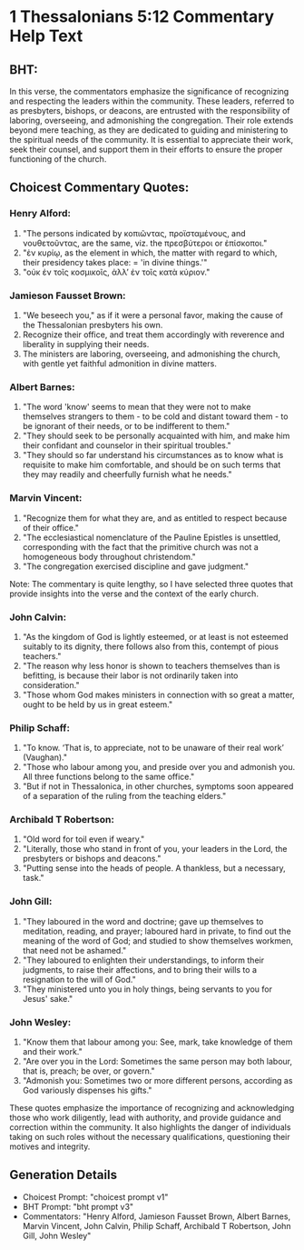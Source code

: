 # 1 Thessalonians 5:12 Commentary Help Text

## BHT:
In this verse, the commentators emphasize the significance of recognizing and respecting the leaders within the community. These leaders, referred to as presbyters, bishops, or deacons, are entrusted with the responsibility of laboring, overseeing, and admonishing the congregation. Their role extends beyond mere teaching, as they are dedicated to guiding and ministering to the spiritual needs of the community. It is essential to appreciate their work, seek their counsel, and support them in their efforts to ensure the proper functioning of the church.

## Choicest Commentary Quotes:
### Henry Alford:
1. "The persons indicated by κοπιῶντας, προϊσταμένους, and νουθετοῦντας, are the same, viz. the πρεσβύτεροι or ἐπίσκοποι."
2. "ἐν κυρίῳ, as the element in which, the matter with regard to which, their presidency takes place: = 'in divine things.'"
3. "οὐκ ἐν τοῖς κοσμικοῖς, ἀλλʼ ἐν τοῖς κατὰ κύριον."

### Jamieson Fausset Brown:
1. "We beseech you," as if it were a personal favor, making the cause of the Thessalonian presbyters his own.
2. Recognize their office, and treat them accordingly with reverence and liberality in supplying their needs.
3. The ministers are laboring, overseeing, and admonishing the church, with gentle yet faithful admonition in divine matters.

### Albert Barnes:
1. "The word 'know' seems to mean that they were not to make themselves strangers to them - to be cold and distant toward them - to be ignorant of their needs, or to be indifferent to them."
2. "They should seek to be personally acquainted with him, and make him their confidant and counselor in their spiritual troubles."
3. "They should so far understand his circumstances as to know what is requisite to make him comfortable, and should be on such terms that they may readily and cheerfully furnish what he needs."

### Marvin Vincent:
1. "Recognize them for what they are, and as entitled to respect because of their office."
2. "The ecclesiastical nomenclature of the Pauline Epistles is unsettled, corresponding with the fact that the primitive church was not a homogeneous body throughout christendom."
3. "The congregation exercised discipline and gave judgment."

Note: The commentary is quite lengthy, so I have selected three quotes that provide insights into the verse and the context of the early church.

### John Calvin:
1. "As the kingdom of God is lightly esteemed, or at least is not esteemed suitably to its dignity, there follows also from this, contempt of pious teachers." 
2. "The reason why less honor is shown to teachers themselves than is befitting, is because their labor is not ordinarily taken into consideration." 
3. "Those whom God makes ministers in connection with so great a matter, ought to be held by us in great esteem."

### Philip Schaff:
1. "To know. ‘That is, to appreciate, not to be unaware of their real work’ (Vaughan)."
2. "Those who labour among you, and preside over you and admonish you. All three functions belong to the same office."
3. "But if not in Thessalonica, in other churches, symptoms soon appeared of a separation of the ruling from the teaching elders."

### Archibald T Robertson:
1. "Old word for toil even if weary." 
2. "Literally, those who stand in front of you, your leaders in the Lord, the presbyters or bishops and deacons."
3. "Putting sense into the heads of people. A thankless, but a necessary, task."

### John Gill:
1. "They laboured in the word and doctrine; gave up themselves to meditation, reading, and prayer; laboured hard in private, to find out the meaning of the word of God; and studied to show themselves workmen, that need not be ashamed."
2. "They laboured to enlighten their understandings, to inform their judgments, to raise their affections, and to bring their wills to a resignation to the will of God."
3. "They ministered unto you in holy things, being servants to you for Jesus' sake."

### John Wesley:
1. "Know them that labour among you: See, mark, take knowledge of them and their work."
2. "Are over you in the Lord: Sometimes the same person may both labour, that is, preach; be over, or govern."
3. "Admonish you: Sometimes two or more different persons, according as God variously dispenses his gifts."

These quotes emphasize the importance of recognizing and acknowledging those who work diligently, lead with authority, and provide guidance and correction within the community. It also highlights the danger of individuals taking on such roles without the necessary qualifications, questioning their motives and integrity.


## Generation Details
- Choicest Prompt: "choicest prompt v1"
- BHT Prompt: "bht prompt v3"
- Commentators: "Henry Alford, Jamieson Fausset Brown, Albert Barnes, Marvin Vincent, John Calvin, Philip Schaff, Archibald T Robertson, John Gill, John Wesley"
